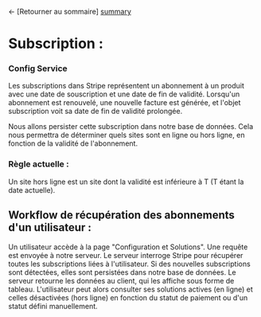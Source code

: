 ← [Retourner au sommaire] [summary]

# Subscription :

### Config Service

Les subscriptions dans Stripe représentent un abonnement à un produit avec une date de souscription et une date de fin de validité. Lorsqu'un abonnement est renouvelé, une nouvelle facture est générée, et l'objet subscription voit sa date de fin de validité prolongée.

Nous allons persister cette subscription dans notre base de données. Cela nous permettra de déterminer quels sites sont en ligne ou hors ligne, en fonction de la validité de l'abonnement.

### Règle actuelle :

Un site hors ligne est un site dont la validité est inférieure à T (T étant la date actuelle).

## Workflow de récupération des abonnements d'un utilisateur :

Un utilisateur accède à la page "Configuration et Solutions".
Une requête est envoyée à notre serveur.
Le serveur interroge Stripe pour récupérer toutes les subscriptions liées à l'utilisateur.
Si des nouvelles subscriptions sont détectées, elles sont persistées dans notre base de données.
Le serveur retourne les données au client, qui les affiche sous forme de tableau.
L'utilisateur peut alors consulter ses solutions actives (en ligne) et celles désactivées (hors ligne) en fonction du statut de paiement ou d'un statut défini manuellement.

[summary]: ../../README.md
